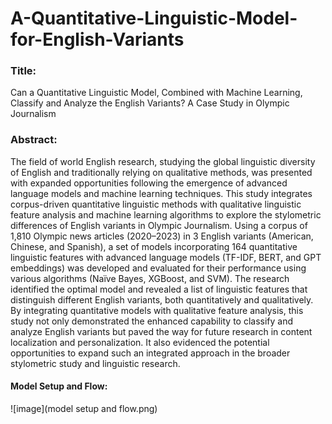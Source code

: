 # A-Quantitative-Linguistic-Model-for-English-Variants

### Title:
Can a Quantitative Linguistic Model, Combined with Machine Learning, Classify and Analyze the English Variants? A Case Study in Olympic Journalism

### Abstract:
The field of world English research, studying the global linguistic diversity of English and traditionally relying on qualitative methods, was presented with expanded opportunities following the emergence of advanced language models and machine learning techniques. This study integrates corpus-driven quantitative linguistic methods with qualitative linguistic feature analysis and machine learning algorithms to explore the stylometric differences of English variants in Olympic Journalism. Using a corpus of 1,810 Olympic news articles (2020–2023) in 3 English variants (American, Chinese, and Spanish), a set of models incorporating 164 quantitative linguistic features with advanced language models (TF-IDF, BERT, and GPT embeddings) was developed and evaluated for their performance using various algorithms (Naïve Bayes, XGBoost, and SVM). The research identified the optimal model and revealed a list of linguistic features that distinguish different English variants, both quantitatively and qualitatively. By integrating quantitative models with qualitative feature analysis, this study not only demonstrated the enhanced capability to classify and analyze English variants but paved the way for future research in content localization and personalization. It also evidenced the potential opportunities to expand such an integrated approach in the broader stylometric study and linguistic research. 

#### Model Setup and Flow:
![image](model setup and flow.png)
